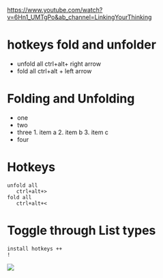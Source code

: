 https://www.youtube.com/watch?v=6Hn1_UMTgPo&ab_channel=LinkingYourThinking

# hotkeys fold and unfolder
- unfold all ctrl+alt+ right arrow
- fold all ctrl+alt + left arrow

# Folding and Unfolding
- one
- two
- three
		1. item a
		2. item b
		3.  item c
- four

# Hotkeys
	unfold all
	   ctrl+alt+>
	fold all
	   ctrl+alt+<
# Toggle through List types
	install hotkeys ++
	!
	
	   

![](https://i.imgur.com/kE23I2e.png)
